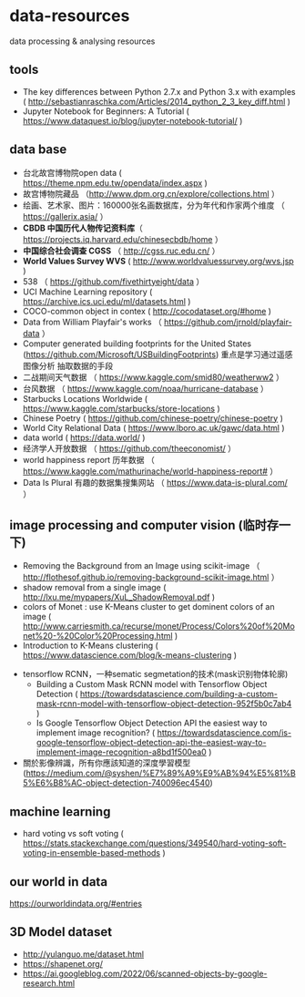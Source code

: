 # data-resources
data processing & analysing resources

## tools
* The key differences between Python 2.7.x and Python 3.x with examples ( http://sebastianraschka.com/Articles/2014_python_2_3_key_diff.html )
* Jupyter Notebook for Beginners: A Tutorial ( https://www.dataquest.io/blog/jupyter-notebook-tutorial/ )

## data base
* 台北故宫博物院open data ( https://theme.npm.edu.tw/opendata/index.aspx )
* 故宫博物院藏品 （http://www.dpm.org.cn/explore/collections.html ）
* 绘画、艺术家、图片：160000张名画数据库，分为年代和作家两个维度 （ https://gallerix.asia/ ）
* **CBDB 中国历代人物传记资料库**（ https://projects.iq.harvard.edu/chinesecbdb/home ）
* **中国综合社会调查 CGSS** （ http://cgss.ruc.edu.cn/ ） 
* **World Values Survey WVS** ( http://www.worldvaluessurvey.org/wvs.jsp ) 
* 538 （ https://github.com/fivethirtyeight/data ）
* UCI Machine Learning repository ( https://archive.ics.uci.edu/ml/datasets.html )
* COCO-common object in contex ( http://cocodataset.org/#home )
* Data from William Playfair's works （ https://github.com/jrnold/playfair-data ）
* Computer generated building footprints for the United States (https://github.com/Microsoft/USBuildingFootprints)
  重点是学习通过遥感图像分析 抽取数据的手段
* 二战期间天气数据 （ https://www.kaggle.com/smid80/weatherww2 ）
* 台风数据 （ https://www.kaggle.com/noaa/hurricane-database ）
* Starbucks Locations Worldwide ( https://www.kaggle.com/starbucks/store-locations )
* Chinese Poetry ( https://github.com/chinese-poetry/chinese-poetry )
* World City Relational Data  ( https://www.lboro.ac.uk/gawc/data.html )
* data world ( https://data.world/ )
* 经济学人开放数据 （ https://github.com/theeconomist/ ）
* world happiness report 历年数据  （ https://www.kaggle.com/mathurinache/world-happiness-report#  ） 
* Data Is Plural 有趣的数据集搜集网站 （ https://www.data-is-plural.com/ ）

## image processing and computer vision (临时存一下)
* Removing the Background from an Image using scikit-image （ http://flothesof.github.io/removing-background-scikit-image.html ）
* shadow removal from a single image ( http://lxu.me/mypapers/XuL_ShadowRemoval.pdf )
* colors of Monet : use K-Means cluster to get dominent colors of an image ( http://www.carriesmith.ca/recurse/monet/Process/Colors%20of%20Monet%20-%20Color%20Processing.html )
* Introduction to K-Means clustering ( https://www.datascience.com/blog/k-means-clustering )
+ tensorflow RCNN，一种sematic segmetation的技术(mask识别物体轮廓) 
  - Building a Custom Mask RCNN model with Tensorflow Object Detection ( https://towardsdatascience.com/building-a-custom-mask-rcnn-model-with-tensorflow-object-detection-952f5b0c7ab4 )
  - Is Google Tensorflow Object Detection API the easiest way to implement image recognition? ( https://towardsdatascience.com/is-google-tensorflow-object-detection-api-the-easiest-way-to-implement-image-recognition-a8bd1f500ea0 )
+ 關於影像辨識，所有你應該知道的深度學習模型 (https://medium.com/@syshen/%E7%89%A9%E9%AB%94%E5%81%B5%E6%B8%AC-object-detection-740096ec4540)
 
## machine learning
* hard voting vs soft voting ( https://stats.stackexchange.com/questions/349540/hard-voting-soft-voting-in-ensemble-based-methods )

## our world in data
https://ourworldindata.org/#entries

## 3D Model dataset
* http://yulanguo.me/dataset.html
* https://shapenet.org/
* https://ai.googleblog.com/2022/06/scanned-objects-by-google-research.html
